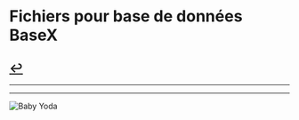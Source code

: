 # Fichiers pour base de données BaseX

[↩️](..)
---

---
---
![Baby Yoda](https://images3.alphacoders.com/110/1108129.jpg)

